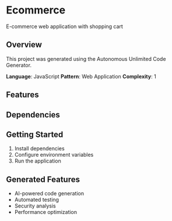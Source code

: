 # Ecommerce

E-commerce web application with shopping cart

## Overview
This project was generated using the Autonomous Unlimited Code Generator.

**Language**: JavaScript
**Pattern**: Web Application
**Complexity**: 1

## Features

## Dependencies

## Getting Started
1. Install dependencies
2. Configure environment variables
3. Run the application

## Generated Features
- AI-powered code generation
- Automated testing
- Security analysis
- Performance optimization
